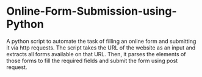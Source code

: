 # Online-Form-Submission-using-Python
A python script to automate the task of filling an online form and submitting it via http requests.
The script takes the URL of the website as an input and extracts all forms available on that URL. Then, it parses the elements of those forms to fill the required fields and submit the form using post request.
